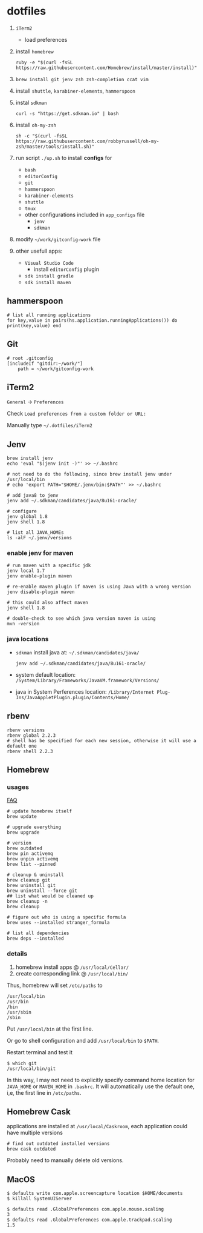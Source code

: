 
dotfiles
========

1. `iTerm2`
   * load preferences

2. install `homebrew`

   `ruby -e "$(curl -fsSL https://raw.githubusercontent.com/Homebrew/install/master/install)"`

3. `brew install git jenv zsh zsh-completion ccat vim`

4. install `shuttle`, `karabiner-elements`, `hammerspoon`

5. instal `sdkman`

   `curl -s "https://get.sdkman.io" | bash`

6. install `oh-my-zsh`

   `sh -c "$(curl -fsSL https://raw.githubusercontent.com/robbyrussell/oh-my-zsh/master/tools/install.sh)"`

7. run script `./up.sh` to install **configs** for

   * `bash`
   * `editorConfig`
   * `git`
   * `hammerspoon`
   * `karabiner-elements`
   * `shuttle`
   * `tmux`
   * other configurations included in `app_configs` file
     * `jenv`
     * `sdkman`

8. modify `~/work/gitconfig-work` file

9. other usefull apps:

   * `Visual Studio Code`
     * install `editorConfig` plugin
   * `sdk install gradle`
   * `sdk install maven`

## hammerspoon

```
# list all running applications
for key,value in pairs(hs.application.runningApplications()) do print(key,value) end
```

## Git

```
# root .gitconfig
[includeIf "gitdir:~/work/"]
    path = ~/work/gitconfig-work
```

## iTerm2

`General` -> `Preferences`

Check `Load preferences from a custom folder or URL:`

Manually type `~/.dotfiles/iTerm2`

## Jenv
```
brew install jenv
echo 'eval "$(jenv init -)"' >> ~/.bashrc

# not need to do the following, since brew install jenv under /usr/local/bin
# echo 'export PATH="$HOME/.jenv/bin:$PATH"' >> ~/.bashrc
```
```
# add java8 to jenv
jenv add ~/.sdkman/candidates/java/8u161-oracle/

# configure
jenv global 1.8
jenv shell 1.8

# list all JAVA_HOMEs
ls -alF ~/.jenv/versions
```

### enable jenv for maven
```
# run maven with a specific jdk
jenv local 1.7
jenv enable-plugin maven

# re-enable maven plugin if maven is using Java with a wrong version
jenv disable-plugin maven

# this could also affect maven
jenv shell 1.8

# double-check to see which java version maven is using
mvn -version
```

### java locations

* `sdkman` install java at: `~/.sdkman/candidates/java/`

  `jenv add ~/.sdkman/candidates/java/8u161-oracle/`

* system default location: `/System/Library/Frameworks/JavaVM.framework/Versions/`

* java in System Perferences location: `/Library/Internet Plug-Ins/JavaAppletPlugin.plugin/Contents/Home/`



## rbenv

```
rbenv versions
rbenv global 2.2.3
# shell has be specified for each new session, otherwise it will use a default one
rbenv shell 2.2.3
```

## Homebrew

### usages
[FAQ](http://docs.brew.sh/FAQ.html)

```
# update homebrew itself
brew update

# upgrade everything
brew upgrade

# version
brew outdated
brew pin activemq
brew unpin activemq
brew list --pinned

# cleanup & uninstall
brew cleanup git
brew uninstall git
brew uninstall --force git
## list what would be cleaned up
brew cleanup -n
brew cleanup

# figure out who is using a specific formula
brew uses --installed stranger_formula

# list all dependencies
brew deps --installed
```

### details

1. homebrew install apps @ `/usr/local/Cellar/`
2. create corresponding link @ `/usr/local/bin/`

Thus, homebrew will  set `/etc/paths` to

	/usr/local/bin
	/usr/bin
	/bin
	/usr/sbin
	/sbin

Put `/usr/local/bin` at the first line.

Or go to shell configuration and add `/usr/local/bin` to `$PATH`.

Restart terminal and test it

	$ which git
	/usr/local/bin/git

In this way, I may not need to explicitly specify command home location for `JAVA_HOME` or `MAVEN_HOME` in `.bashrc`. It will automatically use the default one, i,e, the first line in `/etc/paths`.

## Homebrew Cask

applications are installed at `/usr/local/Caskroom`, each application could have multiple versions

```
# find out outdated installed versions
brew cask outdated
```

Probably need to manually delete old versions.



## MacOS

```
$ defaults write com.apple.screencapture location $HOME/documents
$ killall SystemUIServer

$ defaults read .GlobalPreferences com.apple.mouse.scaling
3
$ defaults read .GlobalPreferences com.apple.trackpad.scaling
1.5
```

